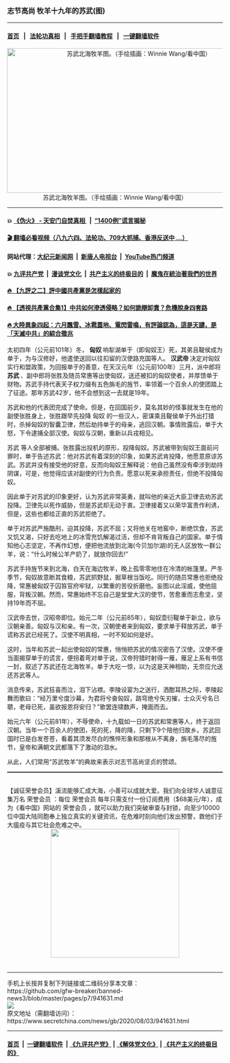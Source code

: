 ### 志节高尚 牧羊十九年的苏武(图)
------------------------

#### [首页](https://github.com/gfw-breaker/banned-news3/blob/master/README.md) &nbsp;&nbsp;|&nbsp;&nbsp; [法轮功真相](https://github.com/begood0513/basic/blob/master/README.md)  &nbsp;&nbsp;|&nbsp;&nbsp; [手把手翻墙教程](https://github.com/gfw-breaker/guides/wiki)  &nbsp;&nbsp;|&nbsp;&nbsp; [一键翻墙软件](https://github.com/gfw-breaker/nogfw/blob/master/README.md)  



<div class="article_right" style="fone-color:#000">
 <p style="text-align: center;">
  <img alt="苏武北海牧羊图。（手绘插画：Winnie Wang/看中国）" src="https://img2.secretchina.com/pic/2019/7-5/p2461541a596063854-ss.jpg" style="height:337px; width:600px"/>
  <br>
   苏武北海牧羊图。（手绘插画：Winnie Wang/看中国）
   <span id="hideid" name="hideid" style="color:red;display:none;">
    <span href="https://www.secretchina.com">
    </span>
   </span>
  </br>
 </p>
 <div id="txt-mid1-t21-2017">
  

---

#### 💥 [《伪火》 - 天安门自焚真相 ](http://141.164.39.94:10000/videos/blog/weihuo.html)&nbsp; |&nbsp; [“1400例”谎言揭秘  ](http://141.164.39.94:10000/videos/blog/jiexi1400.html)

#### [ 🎬  翻墙必看视频（八九六四、法轮功、709大抓捕、香港反送中 ...）](https://github.com/gfw-breaker/links/blob/master/banned.md)

#### 网站代理：[大纪元新闻网](http://167.172.10.89:10080/gb/) &nbsp;|&nbsp; [新唐人电视台](http://167.172.10.89:8808/gb/) &nbsp;|&nbsp; [YouTube热门频道](http://158.247.203.241/youtube.html)

#### 💥 [九评共产党](http://141.164.39.94:10000/videos/res/jiuping/)&nbsp; |&nbsp; [漫谈党文化](http://141.164.39.94:10000/videos/res/mtdwh/)&nbsp; |&nbsp; [共产主义的终极目的](http://141.164.39.94:10000/videos/res/zjmd/)&nbsp; |&nbsp; [魔鬼在統治著我們的世界](http://141.164.39.94:10000/videos/res/TheSpecter/)  

#### [ 🔥  【九評之二】評中國共產黨是怎樣起家的](http://141.164.39.94:10000/videos/news/../res/jiuping/index.html)

#### [ 🔥  【透視共產黨合集1】中共如何滲透侵略？如何詭辯卸責？危機脫身四套路](http://141.164.39.94:10000/videos/news/../res/detox/index.html)

#### [ 🔥  大陸異象四起：六月飄雪、冰雹蓋地、電閃雷鳴，有評論認為，這是天譴，是「天滅中共」的綜合徵兆](http://141.164.39.94:10000/videos/news/../warning/index.html)


  </div>
 </div>
 <p>
  太初四年（公元前101年）冬，
  <strong>
   匈奴
  </strong>
  响犁湖单于（即匈奴王）死，其弟且鞮侯成为单于，为与汉修好，他遣使送回以往扣留的汉使路充国等人。
  <strong>
   <span href="https://www.secretchina.com/news/gb/tag/汉武帝" target="_blank">
    汉武帝
   </span>
  </strong>
  决定对匈奴实行和盟政策，为回报单于的善意，在天汉元年（公元前100年）三月，派中郎将
  <strong>
   苏武
  </strong>
  、副中郎将张胜及随员常惠等出使匈奴，送还被扣的匈奴使者，并厚馈单于财物。苏武手持代表天子权力缀有五色旃毛的旌节，率领着一个百余人的使团踏上了征途。那年苏武42岁，他不会想到这一去就是19年。
  <span id="hideid" name="hideid" style="color:red;display:none;">
   <span href="https://www.secretchina.com">
   </span>
  </span>
 </p>
 <p>
  苏武和他的代表团完成了使命。但是，在回国前夕，莫名其妙的怪事就发生在他的副使张胜身上，张胜跟早先投降
  <span href="https://www.secretchina.com/news/gb/tag/匈奴" target="_blank">
   匈奴
  </span>
  的一些汉人，密谋乘且鞮侯单于外出打猎时，杀掉匈奴的智囊卫律，然后劫持单于的母亲，逃回汉朝。事情败露后，单于大怒，下令逮捕全部汉使。匈奴与汉朝，重新以兵戎相见。
 </p>
 <p>
  <span href="https://www.secretchina.com/news/gb/tag/苏武" target="_blank">
   苏武
  </span>
  等人全部被捕。张胜露出投机的原形，投降匈奴。苏武被带到匈奴王面前问罪时，单于告述苏武：他对苏武有着深刻的印象，如果苏武肯投降，他愿意原谅苏武。苏武并没有接受他的好意，反而向匈奴王解释说：他自己虽然没有牵涉到劫持阴谋，可是，他觉得应该对副使的行为负责。愿意以死来承担责任，但绝不投降匈奴。
 </p>
 <p>
  因此单于对苏武的印象更好，认为苏武非常英勇，就叫他的亲近大臣卫律去劝苏武投降。卫律先以死作威胁，但是苏武却无动于衷。卫律接着又以荣华富贵作利诱，但是，这些也都给正直的苏武拒绝了。
 </p>
 <p>
  单于对苏武严施酷刑，迫其投降，苏武不屈；又将他关在地窖中，断绝饮食，苏武又饥又渴，只好去吃地上的冰雪充饥解渴过活，但却不肯背叛自己的国家。单于情知他心志坚定，不再作幻想，便把他流放到北海(今贝加尔湖)的无人区放牧一群公羊，说：“什么时候公羊产奶了，就放你回去!”
 </p>
 <p>
  苏武手持旌节来到北海，白天在海边牧羊，晚上孤零零地住在冷清的帐篷里。严冬季节，匈奴故意断其食粮，苏武抓野鼠，掘草根当饭吃。同行的随员常惠也拒绝投降，常惠被匈奴于囚笞官府牢狱，以繁重的苦役折磨他。妄图以此淫威，使他屈服，背叛汉朝。然而，常惠始终不忘自己是堂堂大汉的使节，苦愈重而志愈坚，坚持19年而不屈。
 </p>
 <center>
  <div style="max-width: 632px;height:180px; display: none; text-align: center; margin: 0 auto; overflow: hidden;overflow-x: hidden;">
   <div id="taboola-midarticle-thumbnails" style="max-width: 632px;height:180px;overflow: hidden;overflow-x: hidden;">
   </div>
  </div>
  <div>
   <center>
    <div id="div-gpt-ad-1589559869784-0">
    </div>
   </center>
  </div>
 </center>
 <p>
  汉武帝去世，汉昭帝即位。始元二年（公元前85年），匈奴壶衍鞮单于新立，欲与汉朝亲善。匈奴与汉和亲。有一次，汉朝使者来到匈奴，要求单于释放苏武，单于谎称苏武已经死了。汉使不明真相，一时不知如何是好。
 </p>
 <center>
  <div style="max-width: 632px;height:180px; display: none; text-align: center; margin: 0 auto; overflow: hidden;overflow-x: hidden;">
   <div id="taboola-midarticle-thumbnails" style="max-width: 632px;height:180px;overflow: hidden;overflow-x: hidden;">
   </div>
  </div>
  <div>
   <center>
    <div id="div-gpt-ad-1589559869784-0">
    </div>
   </center>
  </div>
 </center>
 <p>
  这时，当年和苏武一起出使匈奴的常惠，悄悄把苏武的情况密告了汉使。汉使不便当面揭穿单于的谎言，便拐着弯对单于说，汉帝狩猎时射得一雁，雁足上系有书信一封，叙述了苏武还在北海牧羊。单于大吃一惊，以为这是天神相助，无奈应允送还苏武等人。
 </p>
 <center>
  <div style="max-width: 632px;height:180px; display: none; text-align: center; margin: 0 auto; overflow: hidden;overflow-x: hidden;">
   <div id="taboola-midarticle-thumbnails" style="max-width: 632px;height:180px;overflow: hidden;overflow-x: hidden;">
   </div>
  </div>
  <div>
   <center>
    <div id="div-gpt-ad-1589559869784-0">
    </div>
   </center>
  </div>
 </center>
 <p>
  消息传来，苏武狂喜而泣，泪下沾襟。李陵设宴为之送行，洒酣耳热之际，李陵起舞而歌曰：“经万里兮度沙幕，为君将兮奋匈奴，路穹绝兮矢刃摧，士众灭兮名已聩，老母已死，虽欲报恩将安归？”歌罢连啸数声，掩面而去。
 </p>
 <center>
  <div style="max-width: 632px;height:180px; display: none; text-align: center; margin: 0 auto; overflow: hidden;overflow-x: hidden;">
   <div id="taboola-midarticle-thumbnails" style="max-width: 632px;height:180px;overflow: hidden;overflow-x: hidden;">
   </div>
  </div>
  <div>
   <center>
    <div id="div-gpt-ad-1589559869784-0">
    </div>
   </center>
  </div>
 </center>
 <p>
  始元六年（公元前81年），不辱使命，十九载如一日的苏武和常惠等人，终于返回汉朝。当年一个百余人的使团，死的死，降的降，只剩下9个陪他归故乡。苏武回国时已是白发苍苍，看着其须发尽白的憔悴形象和那根从不离身，旃毛落尽的旌节，皇帝和满朝文武都落下了激动的泪水。
 </p>
 <center>
  <div style="max-width: 632px;height:180px; display: none; text-align: center; margin: 0 auto; overflow: hidden;overflow-x: hidden;">
   <div id="taboola-midarticle-thumbnails" style="max-width: 632px;height:180px;overflow: hidden;overflow-x: hidden;">
   </div>
  </div>
  <div>
   <center>
    <div id="div-gpt-ad-1589559869784-0">
    </div>
   </center>
  </div>
 </center>
 <p>
  从此，人们常用“苏武牧羊”的典故来表示对志节高尚坚贞的赞颂。
 </p>
 <center>
  <div style="max-width: 632px;height:180px; display: none; text-align: center; margin: 0 auto; overflow: hidden;overflow-x: hidden;">
   <div id="taboola-midarticle-thumbnails" style="max-width: 632px;height:180px;overflow: hidden;overflow-x: hidden;">
   </div>
  </div>
  <div>
   <center>
    <div id="div-gpt-ad-1589559869784-0">
    </div>
   </center>
  </div>
 </center>
 <p style="margin-bottom:10px;">
  <hr style="border-top: 1px dashed  ;" width="100%"/>
  <br/>
  【诚征荣誉会员】溪流能够汇成大海，小善可以成就大爱。我们向全球华人诚意征集万名
  <span href="/kzgd/subscribe.html" target="_blank">
   荣誉会员
  </span>
  ：每位
  <span href="/kzgd/subscribe.html" target="_blank">
   荣誉会员
  </span>
  每年只需支付一份订阅费用（$68美元/年），成为《看中国》网站的
  <span href="/kzgd/subscribe.html" target="_blank">
   荣誉会员
  </span>
  ，就可以助力我们突破审查与封锁，向至少10000位中国大陆同胞奉上独立真实的关键资讯，在危难时刻向他们发出预警，救他们于大瘟疫与其它社会危难之中。
  <center>
   <span href="https://account.secretchina.com/planshopcart.php?pid=2020plana&amp;carf=add&amp;code=b5">
    <img src="https://img3.secretchina.com/pic/2020/7-29/p2742721a263579567.jpg" width="300px"/>
   </span>
  </center>
  <center>
   <div style="max-width: 632px;height:180px; display: none; text-align: center; margin: 0 auto; overflow: hidden;overflow-x: hidden;">
    <div id="taboola-midarticle-thumbnails" style="max-width: 632px;height:180px;overflow: hidden;overflow-x: hidden;">
    </div>
   </div>
   <div>
    <center>
     <div id="div-gpt-ad-1589559869784-0">
     </div>
    </center>
   </div>
  </center>
  <center>
   <div>
    <div id="txt-mid2-t22-2017" style="display: block;margin-top:8px;max-height: 351px;  overflow: hidden;">
     <div id="SC-21xx">
     </div>
     <ins class="adsbygoogle" data-ad-client="ca-pub-1276641434651360" data-ad-format="auto" data-ad-slot="4301710469" data-full-width-responsive="true" style="display:block">
     </ins>
    </div>
   </div>
  </center>
  <div style="padding-top:12px;">
  </div>
 </p>
</div>

<hr/>
手机上长按并复制下列链接或二维码分享本文章：<br/>
https://github.com/gfw-breaker/banned-news3/blob/master/pages/p7/941631.md <br/>
<a href='https://github.com/gfw-breaker/banned-news3/blob/master/pages/p7/941631.md'><img src='https://github.com/gfw-breaker/banned-news3/blob/master/pages/p7/941631.md.png'/></a> <br/>
原文地址（需翻墙访问）：https://www.secretchina.com/news/gb/2020/08/03/941631.html


------------------------
#### [首页](https://github.com/gfw-breaker/banned-news3/blob/master/README.md) &nbsp;|&nbsp; [一键翻墙软件](https://github.com/gfw-breaker/nogfw/blob/master/README.md) &nbsp;| [《九评共产党》](https://github.com/gfw-breaker/9ping.md/blob/master/README.md#九评之一评共产党是什么) | [《解体党文化》](https://github.com/gfw-breaker/jtdwh.md/blob/master/README.md) | [《共产主义的终极目的》](https://github.com/gfw-breaker/gczydzjmd.md/blob/master/README.md)


<img src='http://gfw-breaker.win/banned-news3/pages/p7/941631.md' width='0px' height='0px'/>